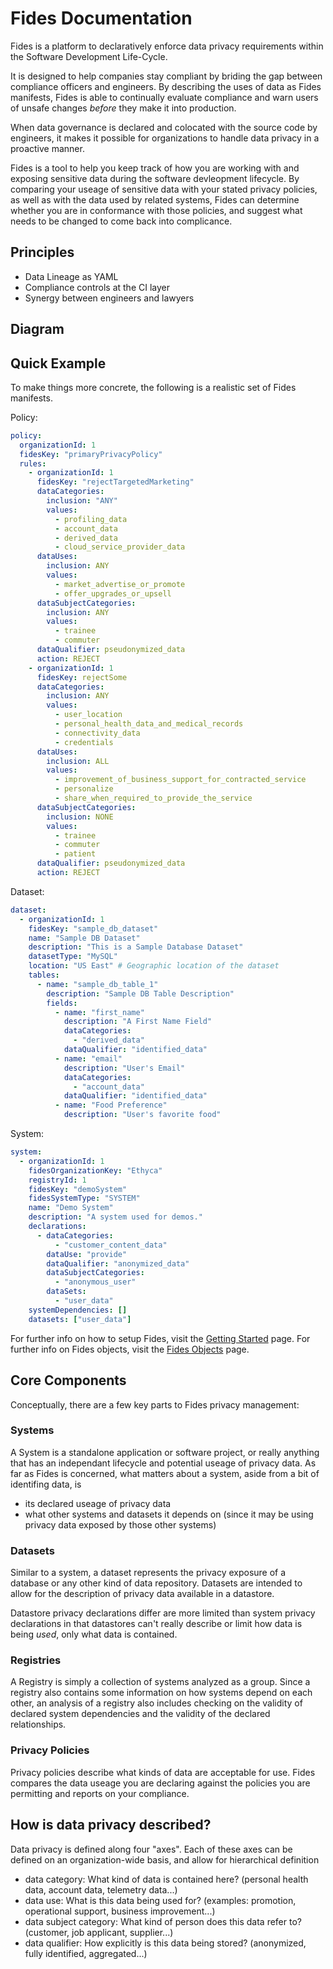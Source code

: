 # Fides Documentation

Fides is a platform to declaratively enforce data privacy requirements within the Software Development Life-Cycle.

It is designed to help companies stay compliant by briding the gap between compliance officers and engineers. By describing the uses of data as Fides manifests, Fides is able to continually evaluate compliance and warn users of unsafe changes _before_ they make it into production.

When data governance is declared and colocated with the source code by engineers, it makes it possible for organizations to handle data privacy in a proactive manner.

Fides is a tool to help you keep track of how you are working with and exposing sensitive data during the software devleopment lifecycle. By comparing your useage of sensitive data with your stated privacy policies, as well as with the data used by related systems, Fides can determine whether you are in conformance with those policies, and suggest what needs to be changed to come back into complicance.

## Principles

* Data Lineage as YAML
* Compliance controls at the CI layer
* Synergy between engineers and lawyers

## Diagram

## Quick Example

To make things more concrete, the following is a realistic set of Fides manifests.

Policy:

```yaml
policy:
  organizationId: 1
  fidesKey: "primaryPrivacyPolicy"
  rules:
    - organizationId: 1
      fidesKey: "rejectTargetedMarketing"
      dataCategories:
        inclusion: "ANY"
        values:
          - profiling_data
          - account_data
          - derived_data
          - cloud_service_provider_data
      dataUses:
        inclusion: ANY
        values:
          - market_advertise_or_promote
          - offer_upgrades_or_upsell
      dataSubjectCategories:
        inclusion: ANY
        values:
          - trainee
          - commuter
      dataQualifier: pseudonymized_data
      action: REJECT
    - organizationId: 1
      fidesKey: rejectSome
      dataCategories:
        inclusion: ANY
        values:
          - user_location
          - personal_health_data_and_medical_records
          - connectivity_data
          - credentials
      dataUses:
        inclusion: ALL
        values:
          - improvement_of_business_support_for_contracted_service
          - personalize
          - share_when_required_to_provide_the_service
      dataSubjectCategories:
        inclusion: NONE
        values:
          - trainee
          - commuter
          - patient
      dataQualifier: pseudonymized_data
      action: REJECT
```

Dataset:

```yaml
dataset:
  - organizationId: 1
    fidesKey: "sample_db_dataset"
    name: "Sample DB Dataset"
    description: "This is a Sample Database Dataset"
    datasetType: "MySQL"
    location: "US East" # Geographic location of the dataset
    tables:
      - name: "sample_db_table_1"
        description: "Sample DB Table Description"
        fields:
          - name: "first_name"
            description: "A First Name Field"
            dataCategories:
              - "derived_data"
            dataQualifier: "identified_data"
          - name: "email"
            description: "User's Email"
            dataCategories:
              - "account_data"
            dataQualifier: "identified_data"
          - name: "Food Preference"
            description: "User's favorite food"
```

System:

```yaml
system:
  - organizationId: 1
    fidesOrganizationKey: "Ethyca"
    registryId: 1
    fidesKey: "demoSystem"
    fidesSystemType: "SYSTEM"
    name: "Demo System"
    description: "A system used for demos."
    declarations:
      - dataCategories:
          - "customer_content_data"
        dataUse: "provide"
        dataQualifier: "anonymized_data"
        dataSubjectCategories:
          - "anonymous_user"
        dataSets:
          - "user_data"
    systemDependencies: []
    datasets: ["user_data"]
```

For further info on how to setup Fides, visit the [Getting Started](getting_started.md) page.
For further info on Fides objects, visit the [Fides Objects](fides_objects.md) page.

## Core Components

Conceptually, there are a few key parts to Fides privacy management:

### Systems

A System is a standalone application or software project, or really anything that has an independant lifecycle and potential useage of privacy data. As far as Fides is concerned, what matters about a system, aside from a bit of identifing data, is

* its declared useage of privacy data
* what other systems and datasets it depends on (since it may be using privacy data exposed by those other systems)

### Datasets

Similar to a system, a dataset represents the privacy exposure of a database or any other kind of data repository. Datasets are intended to allow for the description of privacy data available in a datastore.

Datastore privacy declarations differ are more limited than system privacy declarations in that datastores can't really describe or limit how data is being _used_, only what data is contained.

### Registries

A Registry is simply a collection of systems analyzed as a group. Since a registry also contains some information on how systems depend on each other, an analysis of a registry also includes checking on the validity of declared system dependencies and the validity of the declared relationships.

### Privacy Policies

Privacy policies describe what kinds of data are acceptable for use. Fides compares the data useage you are declaring against the policies you are permitting and reports on your compliance.

## How is data privacy described?

Data privacy is defined along four "axes". Each of these axes can be defined on an organization-wide basis, and allow for hierarchical definition

* data category: What kind of data is contained here?
(personal health data, account data, telemetry data...)
* data use: What is this data being used for?
(examples: promotion, operational support, business improvement...)
* data subject category: What kind of person does this data refer to?
(customer, job applicant, supplier...)
* data qualifier: How explicitly is this data being stored?
(anonymized, fully identified, aggregated...)
